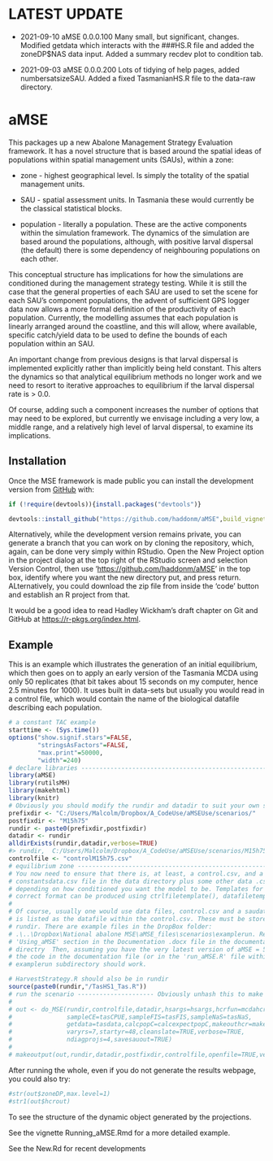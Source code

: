 
<!-- README.md is generated from README.Rmd. Please edit that file -->

# LATEST UPDATE

-   2021-09-10 aMSE 0.0.0.100 Many small, but significant, changes.
    Modified getdata which interacts with the \#\#\#HS.R file and added
    the zoneDP$NAS data input. Added a summary recdev plot to condition
    tab.

-   2021-09-03 aMSE 0.0.0.200 Lots of tidying of help pages, added
    numbersatsizeSAU. Added a fixed TasmanianHS.R file to the data-raw
    directory.

# aMSE

<!-- badges: start -->
<!-- badges: end -->

This packages up a new Abalone Management Strategy Evaluation framework.
It has a novel structure that is based around the spatial ideas of
populations within spatial management units (SAUs), within a zone:

-   zone - highest geographical level. Is simply the totality of the
    spatial management units.

-   SAU - spatial assessment units. In Tasmania these would currently be
    the classical statistical blocks.

-   population - literally a population. These are the active components
    within the simulation framework. The dynamics of the simulation are
    based around the populations, although, with positive larval
    dispersal (the default) there is some dependency of neighbouring
    populations on each other.

This conceptual structure has implications for how the simulations are
conditioned during the management strategy testing. While it is still
the case that the general properties of each SAU are used to set the
scene for each SAU’s component populations, the advent of sufficient GPS
logger data now allows a more formal definition of the productivity of
each population. Currently, the modelling assumes that each population
is linearly arranged around the coastline, and this will allow, where
available, specific catch/yield data to be used to define the bounds of
each population within an SAU.

An important change from previous designs is that larval dispersal is
implemented explicitly rather than implicitly being held constant. This
alters the dynamics so that analytical equilibrium methods no longer
work and we need to resort to iterative approaches to equilibrium if the
larval dispersal rate is &gt; 0.0.

Of course, adding such a component increases the number of options that
may need to be explored, but currently we envisage including a very low,
a middle range, and a relatively high level of larval dispersal, to
examine its implications.

## Installation

Once the MSE framework is made public you can install the development
version from [GitHub](https://github.com/haddonm/aMSE) with:

``` r
if (!require(devtools)){install.packages("devtools")} 

devtools::install_github("https://github.com/haddonm/aMSE",build_vignettes = TRUE)
```

Alternatively, while the development version remains private, you can
generate a branch that you can work on by cloning the repository, which,
again, can be done very simply within RStudio. Open the New Project
option in the project dialog at the top right of the RStudio screen and
selection Version Control, then use ‘<https://github.com/haddonm/aMSE>’
in the top box, identify where you want the new directory put, and press
return. ALternatively, you could download the zip file from inside the
‘code’ button and establish an R project from that.

It would be a good idea to read Hadley Wickham’s draft chapter on Git
and GitHub at <https://r-pkgs.org/index.html>.

## Example

This is an example which illustrates the generation of an initial
equilibrium, which then goes on to apply an early version of the
Tasmania MCDA using only 50 replicates (that bit takes about 15 seconds
on my computer, hence 2.5 minutes for 1000). It uses built in data-sets
but usually you would read in a control file, which would contain the
name of the biological datafile describing each population.

``` r
# a constant TAC example
starttime <- (Sys.time())
options("show.signif.stars"=FALSE,
        "stringsAsFactors"=FALSE,
        "max.print"=50000,
        "width"=240)
# declare libraries ------------------------------------------------------------
library(aMSE)
library(rutilsMH)
library(makehtml)
library(knitr)
# Obviously you should modify the rundir and datadir to suit your own setup
prefixdir <- "C:/Users/Malcolm/Dropbox/A_CodeUse/aMSEUse/scenarios/"
postfixdir <- "M15h75"
rundir <- paste0(prefixdir,postfixdir)
datadir <- rundir
alldirExists(rundir,datadir,verbose=TRUE)
#> rundir,  C:/Users/Malcolm/Dropbox/A_CodeUse/aMSEUse/scenarios/M15h75 :  exists
controlfile <- "controlM15h75.csv"
# equilibrium zone -------------------------------------------------------------
# You now need to ensure that there is, at least, a control.csv, and a 
# constantsdata.csv file in the data directory plus some other data .csv files
# depending on how conditioned you want the model to be. Templates for the
# correct format can be produced using ctrlfiletemplate(), datafiletemplate().
# 
# Of course, usually one would use data files, control.csv and a saudata.csv, which
# is listed as the datafile within the control.csv. These must be stored in 
# rundir. There are example files in the DropBox folder:
# .\..\Dropbox\National abalone MSE\aMSE_files\scenarios\examplerun. Read the 
# 'Using_aMSE' section in the Documentation .docx file in the documentation 
# directry  Then, assuming you have the very latest version of aMSE = 500, 
# the code in the documentation file (or in the 'run_aMSE.R' file within the
# examplerun subdirectory should work. 

# HarvestStrategy.R should also be in rundir
source(paste0(rundir,"/TasHS1_Tas.R"))
# run the scenario --------------------- Obviously unhash this to make it work
#
# out <- do_MSE(rundir,controlfile,datadir,hsargs=hsargs,hcrfun=mcdahcr,
#               sampleCE=tasCPUE,sampleFIS=tasFIS,sampleNaS=tasNaS,
#               getdata=tasdata,calcpopC=calcexpectpopC,makeouthcr=makeouthcr,
#               varyrs=7,startyr=48,cleanslate=TRUE,verbose=TRUE,
#               ndiagprojs=4,savesauout=TRUE)
# 
# makeoutput(out,rundir,datadir,postfixdir,controlfile,openfile=TRUE,verbose=FALSE)
```

After running the whole, even if you do not generate the results
webpage, you could also try:

``` r
#str(out$zoneDP,max.level=1)
#str1(out$hcrout)
```

To see the structure of the dynamic object generated by the projections.

See the vignette Running\_aMSE.Rmd for a more detailed example.

See the New.Rd for recent developments
